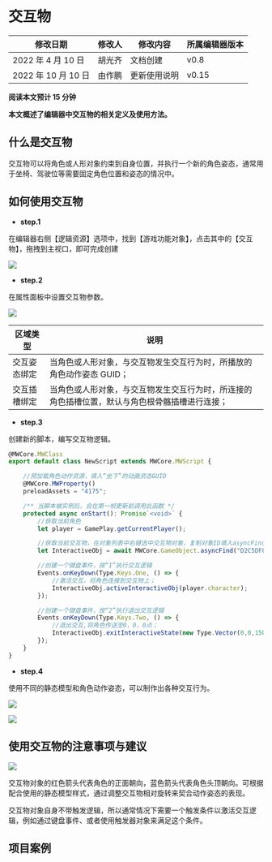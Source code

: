 # 交互物

| 修改日期            | 修改人 | 修改内容     | 所属编辑器版本 |
| ------------------- | ------ | ------------ | -------------- |
| 2022 年 4 月 10 日  | 胡光齐 | 文档创建     | v0.8           |
| 2022 年 10 月 10 日 | 由作鹏 | 更新使用说明 | v0.15          |

**阅读本文预计 15 分钟**

**本文概述了编辑器中交互物的相关定义及使用方法。**

## 什么是交互物

交互物可以将角色或人形对象约束到自身位置，并执行一个新的角色姿态，通常用于坐椅、驾驶位等需要固定角色位置和姿态的情况中。

## 如何使用交互物

- **step.1**

在编辑器右侧【逻辑资源】选项中，找到【游戏功能对象】，点击其中的【交互物】，拖拽到主视口，即可完成创建

![](https://wstatic-a1.233leyuan.com/productdocs/static/boxcnxUwwu3JMjInvCM0osPkt2d.png)

- **step.2**

在属性面板中设置交互物参数。

![](https://wstatic-a1.233leyuan.com/productdocs/static/boxcnF5gL6MmOuhdycRDR0kec6d.png)

| 区域类型     | 说明                                                                                           |
| ------------ | ---------------------------------------------------------------------------------------------- |
| 交互姿态绑定 | 当角色或人形对象，与交互物发生交互行为时，所播放的角色动作姿态 GUID；                          |
| 交互插槽绑定 | 当角色或人形对象，与交互物发生交互行为时，所连接的角色插槽位置，默认与角色根骨骼插槽进行连接； |

- **step.3**

创建新的脚本，编写交互物逻辑。

```ts
@MWCore.MWClass
export default class NewScript extends MWCore.MWScript {

    //预加载角色动作资源，填入“坐下”的动画资态GUID
    @MWCore.MWProperty()
    preloadAssets = "4175";

    /** 当脚本被实例后，会在第一帧更新前调用此函数 */
    protected async onStart(): Promise`<void>` {
        //获取当前角色
        let player = GamePlay.getCurrentPlayer();

        //获取当前交互物，在对象列表中右键选中交互物对象，复制对象ID填入asyncFind()；
        let InteractiveObj = await MWCore.GameObject.asyncFind("D2C5DF804896132600510A8607EA15AC") as GamePlay.InteractiveObj;

        //创建一个键盘事件，按“1”执行交互逻辑
        Events.onKeyDown(Type.Keys.One, () => {
            //激活交互，将角色连接到交互物上；
            InteractiveObj.activeInteractiveObj(player.character);
        });

        //创建一个键盘事件，按“2”执行退出交互逻辑
        Events.onKeyDown(Type.Keys.Two, () => {
            //退出交互,将角色传送至0，0，0点；
            InteractiveObj.exitInteractiveState(new Type.Vector(0,0,150));
        });
    }
}
```

- **step.4**

使用不同的静态模型和角色动作姿态，可以制作出各种交互行为。

![](https://wstatic-a1.233leyuan.com/productdocs/static/boxcnGFBgyPLuSVXqY9ZrrcEz6f.png)

![](https://wstatic-a1.233leyuan.com/productdocs/static/boxcncDmSsOU9IGvcwhr2Sz7FOc.png)

## 使用交互物的注意事项与建议

![](https://wstatic-a1.233leyuan.com/productdocs/static/boxcnQ5rHwRglX4CQgCeuxOv2Nb.png)

交互物对象的红色箭头代表角色的正面朝向，蓝色箭头代表角色头顶朝向。可根据配合使用的静态模型样式，通过调整交互物相对旋转来契合动作姿态的表现。

交互物对象自身不带触发逻辑，所以通常情况下需要一个触发条件以激活交互逻辑，例如通过键盘事件、或者使用触发器对象来满足这个条件。

## 项目案例
